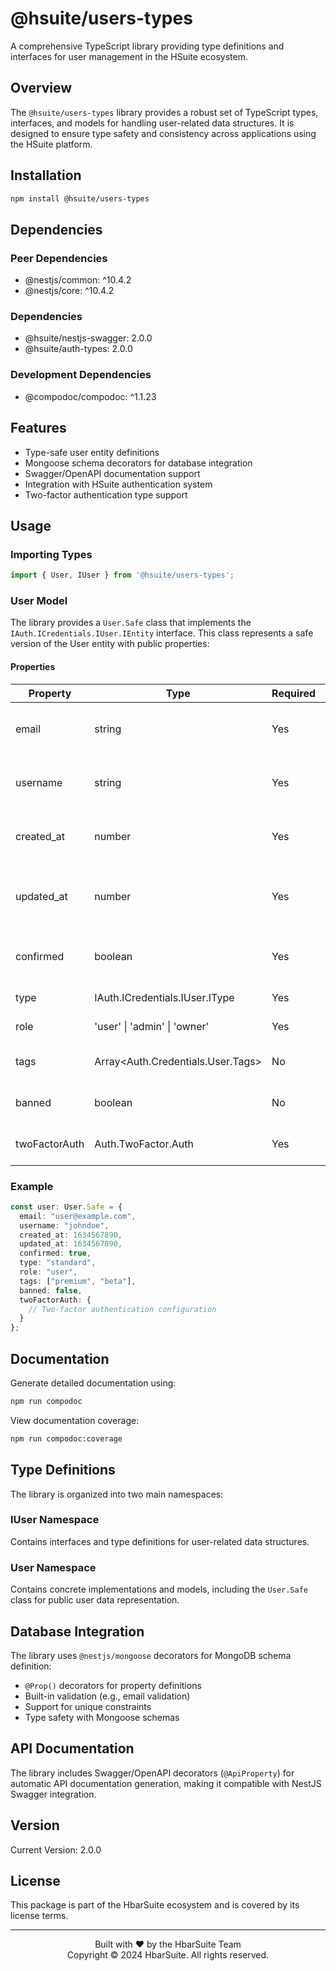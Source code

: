 # @hsuite/users-types

A comprehensive TypeScript library providing type definitions and interfaces for user management in the HSuite ecosystem.

## Overview

The `@hsuite/users-types` library provides a robust set of TypeScript types, interfaces, and models for handling user-related data structures. It is designed to ensure type safety and consistency across applications using the HSuite platform.

## Installation

```bash
npm install @hsuite/users-types
```

## Dependencies

### Peer Dependencies
- @nestjs/common: ^10.4.2
- @nestjs/core: ^10.4.2

### Dependencies
- @hsuite/nestjs-swagger: 2.0.0
- @hsuite/auth-types: 2.0.0

### Development Dependencies
- @compodoc/compodoc: ^1.1.23

## Features

- Type-safe user entity definitions
- Mongoose schema decorators for database integration
- Swagger/OpenAPI documentation support
- Integration with HSuite authentication system
- Two-factor authentication type support

## Usage

### Importing Types

```typescript
import { User, IUser } from '@hsuite/users-types';
```

### User Model

The library provides a `User.Safe` class that implements the `IAuth.ICredentials.IUser.IEntity` interface. This class represents a safe version of the User entity with public properties:

#### Properties

| Property | Type | Required | Description |
|----------|------|----------|-------------|
| email | string | Yes | User's email address (unique, validated) |
| username | string | Yes | Unique username for the user account |
| created_at | number | Yes | Unix timestamp of user account creation |
| updated_at | number | Yes | Unix timestamp of last user account update |
| confirmed | boolean | Yes | Indicates if user has confirmed their account |
| type | IAuth.ICredentials.IUser.IType | Yes | Type of user account |
| role | 'user' \| 'admin' \| 'owner' | Yes | User's role in the system |
| tags | Array<Auth.Credentials.User.Tags> | No | Tags for categorizing users |
| banned | boolean | No | Indicates if user is banned |
| twoFactorAuth | Auth.TwoFactor.Auth | Yes | Two-factor authentication configuration |

### Example

```typescript
const user: User.Safe = {
  email: "user@example.com",
  username: "johndoe",
  created_at: 1634567890,
  updated_at: 1634567890,
  confirmed: true,
  type: "standard",
  role: "user",
  tags: ["premium", "beta"],
  banned: false,
  twoFactorAuth: {
    // Two-factor authentication configuration
  }
};
```

## Documentation

Generate detailed documentation using:

```bash
npm run compodoc
```

View documentation coverage:

```bash
npm run compodoc:coverage
```

## Type Definitions

The library is organized into two main namespaces:

### IUser Namespace
Contains interfaces and type definitions for user-related data structures.

### User Namespace
Contains concrete implementations and models, including the `User.Safe` class for public user data representation.

## Database Integration

The library uses `@nestjs/mongoose` decorators for MongoDB schema definition:

- `@Prop()` decorators for property definitions
- Built-in validation (e.g., email validation)
- Support for unique constraints
- Type safety with Mongoose schemas

## API Documentation

The library includes Swagger/OpenAPI decorators (`@ApiProperty`) for automatic API documentation generation, making it compatible with NestJS Swagger integration.

## Version
Current Version: 2.0.0

## License

This package is part of the HbarSuite ecosystem and is covered by its license terms.

---

<p align="center">
  Built with ❤️ by the HbarSuite Team<br>
  Copyright © 2024 HbarSuite. All rights reserved.
</p>